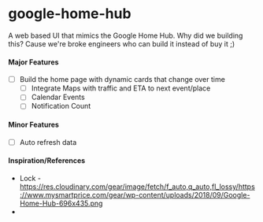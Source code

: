 # google-home-hub
A web based UI that mimics the Google Home Hub. 
Why did we building this? Cause we're broke engineers who can build it instead of buy it ;)

#### Major Features
 - [ ] Build the home page with dynamic cards that change over time
   - [ ] Integrate Maps with traffic and ETA to next event/place
   - [ ] Calendar Events
   - [ ] Notification Count

#### Minor Features
 - [ ] Auto refresh data

#### Inspiration/References
 - Lock - https://res.cloudinary.com/gear/image/fetch/f_auto,q_auto,fl_lossy/https://www.mysmartprice.com/gear/wp-content/uploads/2018/09/Google-Home-Hub-696x435.png
 - 
